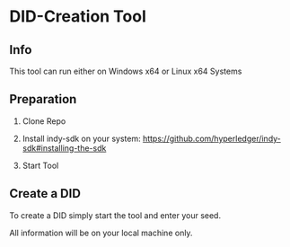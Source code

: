# DID-Creation Tool

## Info
This tool can run either on Windows x64 or Linux x64 Systems

## Preparation
1. Clone Repo

2. Install indy-sdk on your system:
https://github.com/hyperledger/indy-sdk#installing-the-sdk

3. Start Tool

## Create a DID
To create a DID simply start the tool and enter your seed.

All information will be on your local machine only.